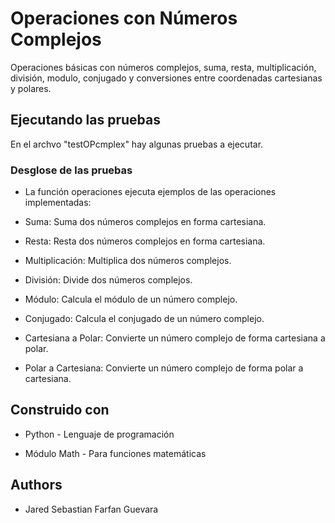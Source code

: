 # Operaciones con Números Complejos

Operaciones básicas con números complejos, suma, resta, multiplicación, división, modulo, conjugado y conversiones entre coordenadas cartesianas y polares.

## Ejecutando las pruebas

En el archvo "testOPcmplex" hay algunas pruebas a ejecutar.

### Desglose de las pruebas

* La función operaciones ejecuta ejemplos de las operaciones implementadas:

* Suma: Suma dos números complejos en forma cartesiana.

* Resta: Resta dos números complejos en forma cartesiana.

* Multiplicación: Multiplica dos números complejos.

* División: Divide dos números complejos.

* Módulo: Calcula el módulo de un número complejo.

* Conjugado: Calcula el conjugado de un número complejo.

* Cartesiana a Polar: Convierte un número complejo de forma cartesiana a polar.

* Polar a Cartesiana: Convierte un número complejo de forma polar a cartesiana.

## Construido con

* Python - Lenguaje de programación

* Módulo Math - Para funciones matemáticas

## Authors

* Jared Sebastian Farfan Guevara
